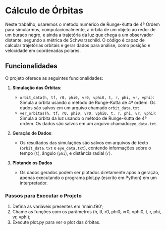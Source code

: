 # Cálculo de Órbitas

Neste trabalho, usaremos o método numérico de Runge-Kutta de 4ª Ordem para simularmos,
computacionalmente, a órbita de um objeto ao redor de um buraco negro, e ainda a trajetória da
luz que chega a um observador distante, segundo a métrica de Schwarzschild. O código é capaz de calcular trajetórias orbitais e gerar dados para análise, como posição e velocidade em coordenadas polares.

## Funcionalidades

O projeto oferece as seguintes funcionalidades:


1. **Simulação das Órbitas**:
   - `orbit_data(h, tf, r0, phi0, vr0, vphi0, t, r, phi, vr, vphi)`: Simula a órbita usando o método de Runge-Kutta de 4ª ordem. Os dados são salvos em um arquivo chamado `orbit_data.txt`.
   - `ver_orbitas(h, tf, r0, phi0, vr0, vphi0, t, r, phi, vr, vphi)`: Simula a órbita da luz usando o método de Runge-Kutta de 4ª ordem. Os dados são salvos em um arquivo chamado`eye_data.txt`.

2. **Geração de Dados**:
   - Os resultados das simulações são salvos em arquivos de texto (`orbit_data.txt` e `eye_data.txt`), contendo informações sobre o tempo (`t`), ângulo (`phi`), e distância radial (`r`).

3. **Plotando os Dados**
   - Os dados gerados podem ser plotados diretamente após a geração, apenas executando o programa plot.py (escrito em Python)
   em um interpretador.   


### Passos para Executar o Projeto

1. Defina as variáveis presentes em 'main.f90';
2. Chame as funções com os parâmetros (h, tf, r0, phi0, vr0, vphi0, t, r, phi, vr, vphi);
3. Execute plot.py para ver o plot das órbitas.

